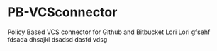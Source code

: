 # PB-VCSconnector
Policy Based VCS connector for Github and Bitbucket
Lori
Lori
gfsehf
fdsada
dhsajkl
dsadsd
dasfd
vdsg

